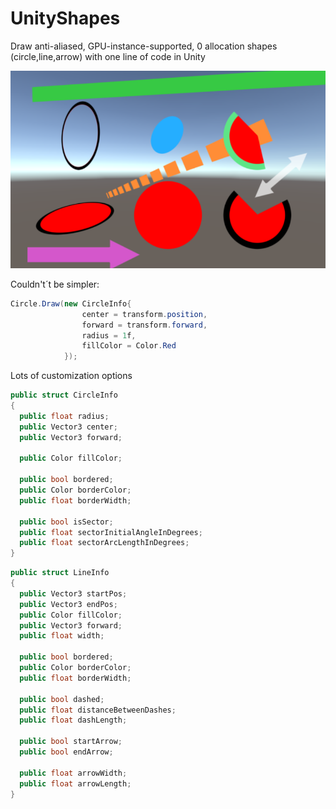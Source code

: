# UnityShapes
Draw anti-aliased, GPU-instance-supported, 0 allocation shapes (circle,line,arrow) with one line of code in Unity

![](screenshot.png)



Couldn't´t be simpler:

```c#
Circle.Draw(new CircleInfo{
				center = transform.position,
				forward = transform.forward,
				radius = 1f,
				fillColor = Color.Red
			});
```



Lots of customization options



```c#
public struct CircleInfo
{
  public float radius;
  public Vector3 center;
  public Vector3 forward;

  public Color fillColor;

  public bool bordered;
  public Color borderColor;
  public float borderWidth;

  public bool isSector;
  public float sectorInitialAngleInDegrees;
  public float sectorArcLengthInDegrees;
}
```



```c#
public struct LineInfo
{
  public Vector3 startPos;
  public Vector3 endPos;
  public Color fillColor;
  public Vector3 forward;
  public float width;

  public bool bordered;
  public Color borderColor;
  public float borderWidth;

  public bool dashed;
  public float distanceBetweenDashes;
  public float dashLength;

  public bool startArrow;
  public bool endArrow;

  public float arrowWidth;
  public float arrowLength;
}
```

